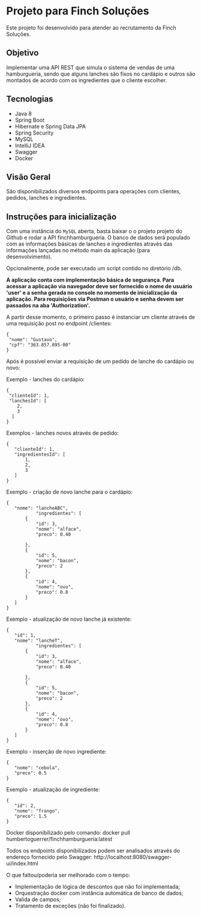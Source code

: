 # Projeto para Finch Soluções

Este projeto foi desenvolvido para atender ao recrutamento da Finch Soluções.

## Objetivo

Implementar uma API REST que simula o sistema de vendas de uma hamburgueria, sendo que alguns lanches são fixos no cardápio e outros são montados de acordo com os
ingredientes que o cliente escolher.

## Tecnologias

- Java 8
- Spring Boot
- Hibernate e Spring Data JPA
- Spring Security
- MySQL
- IntelliJ IDEA
- Swagger
- Docker

## Visão Geral

São disponibilizados diversos endpoints para operações com clientes, pedidos, lanches e ingredientes.

## Instruções para inicialização

Com uma instância do `MySQL` aberta, basta baixar o o projeto projeto do Github e rodar a API finchhamburgueria. O banco de dados será populado com as informações básicas
de lanches e ingredientes através das informações lançadas no método main da aplicação (para desenvolvimento).

Opcionalmente, pode ser executado um script contido no diretório /db.

**A aplicação conta com implementação básica de segurança. Para acessar a aplicação via navegador deve ser fornecido o nome de usuário 'user' e a senha gerada no console
no momento de inicialização da aplicação. Para requisições via Postman o usuário e senha devem ser passados na aba 'Authorization'.**

A partir desse momento, o primeiro passo é instanciar um cliente através de uma requisição post no endpoint /clientes:

```
{
 "nome": "Gustavo",
 "cpf": "363.857.895-00"
}
```

Após é possível enviar a requisição de um pedido de lanche do cardápio ou novo:

Exemplo - lanches do cardápio:
```
{
 "clienteId": 1,
 "lanchesId": [
    2,
    3
  ]
}
```
Exemplos - lanches novos através de pedido:
```
{
   "clienteId": 1,
   "ingredientesId": [
       1,
       2,
       3
   ]
}
```
Exemplo - criação de novo lanche para o cardápio:

```
{
   "nome": "lancheABC",
           "ingredientes": [
       {
           "id": 3,
           "nome": "alface",
           "preco": 0.40

       },
       {
           "id": 5,
           "nome": "bacon",
           "preco": 2
       },
       {
           "id": 4,
           "nome": "ovo",
           "preco": 0.8
       }
   ]
}
```

Exemplo - atualização de novo lanche já existente:

```
{
   "id": 1,
   "nome": "lancheT",
           "ingredientes": [
       {
           "id": 3,
           "nome": "alface",
           "preco": 0.40

       },
       {
           "id": 5,
           "nome": "bacon",
           "preco": 2
       },
       {
           "id": 4,
           "nome": "ovo",
           "preco": 0.8
       }
   ]
}
```
Exemplo - inserção de novo ingrediente:

```
{
   "nome": "cebola",
   "preco": 0.5
}
```

Exemplo - atualização de ingrediente:

```
{
   "id": 2,
   "nome": "frango",
   "preco": 1.5
}
```
Docker disponibilizado pelo comando: docker pull humbertoguerrer/finchhamburgueria:latest

Todos os endpoints disponibilizados podem ser analisados através do endereço fornecido pelo Swagger: http://localhost:8080/swagger-ui/index.html

O que faltou/poderia ser melhorado com o tempo:
- Implementação de lógica de descontos que não foi implementada;
- Orquestração docker com instância automática de banco de dados;
- Valida de campos;
- Tratamento de exceções (não foi finalizado).
